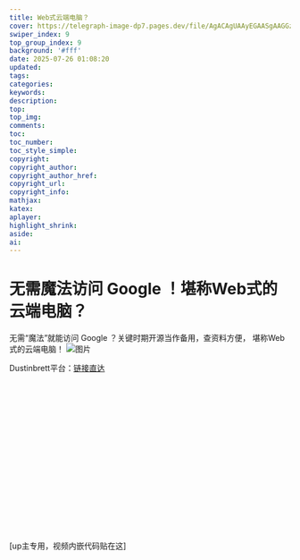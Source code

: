 ```yaml
---
title: Web式云端电脑？
cover: https://telegraph-image-dp7.pages.dev/file/AgACAgUAAyEGAASgAAGGzAADBWiDttXlcjYtusuJH2OfjUNCpKv4AAIMxjEb6w8hVMoVnJ5vSAdoAQADAgADdwADNgQ.jpg
swiper_index: 9
top_group_index: 9
background: '#fff'
date: 2025-07-26 01:08:20
updated:
tags:
categories:
keywords:
description:
top:
top_img:
comments:
toc:
toc_number:
toc_style_simple:
copyright:
copyright_author:
copyright_author_href:
copyright_url:
copyright_info:
mathjax:
katex:
aplayer:
highlight_shrink:
aside:
ai:
---
```


# 无需魔法访问 Google ！堪称Web式的云端电脑？
无需“魔法”就能访问 Google ？关键时期开源当作备用，查资料方便， 堪称Web式的云端电脑！
![图片](https://telegraph-image-dp7.pages.dev/file/AgACAgUAAyEGAASgAAGGzAADBWiDttXlcjYtusuJH2OfjUNCpKv4AAIMxjEb6w8hVMoVnJ5vSAdoAQADAgADdwADNgQ.jpg)

Dustinbrett平台：[链接直达]

[链接直达]:https://dustinbrett.com/

<div class="video-container">
[up主专用，视频内嵌代码贴在这]
</div>

<style>
.video-container {
    position: relative;
    width: 100%;
    padding-top: 56.25%; /* 16:9 aspect ratio (height/width = 9/16 * 100%) */
}

.video-container iframe {
    position: absolute;
    top: 0;
    left: 0;
    width: 100%;
    height: 100%;
}
</style>
